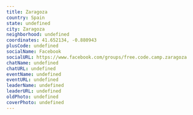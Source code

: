 ```yaml
---
title: Zaragoza
country: Spain
state: undefined
city: Zaragoza
neighborhood: undefined
coordinates: 41.652134, -0.880943
plusCode: undefined
socialName: Facebook
socialURL: https://www.facebook.com/groups/free.code.camp.zaragoza
chatName: undefined
chatURL: undefined
eventName: undefined
eventURL: undefined
leaderName: undefined
leaderURL: undefined
oldPhoto: undefined
coverPhoto: undefined
---
```

